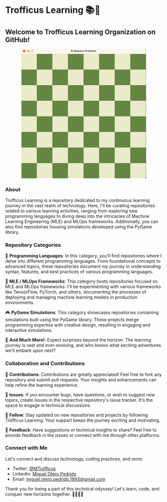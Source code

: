 # Trofficus Learning 📚🚀

## Welcome to Trofficus Learning Organization on GitHub!

<div align="center">
  <img src="cool_nqueens_gif.gif" alt="Your GIF" width="400">
</div>


### About

Trofficus Learning is a repository dedicated to my continuous learning journey in the vast realm of technology. Here, I'll be curating repositories related to various learning activities, ranging from exploring new programming languages to diving deep into the intricacies of Machine Learning Engineering (MLE) and MLOps frameworks. Additionally, you can also find repositories housing simulations developed using the PyGame library.

### Repository Categories

📝 **Programming Languages**: In this category, you'll find repositories where I delve into different programming languages. From foundational concepts to advanced topics, these repositories document my journey in understanding syntax, features, and best practices of various programming languages.

🧠 **MLE / MLOps Frameworks**: This category hosts repositories focused on MLE and MLOps frameworks. I'll be experimenting with various frameworks like TensorFlow, PyTorch, and others, documenting the processes of deploying and managing machine learning models in production environments.

🎮 **PyGame Simulations**: This category showcases repositories containing simulations built using the PyGame library. These projects merge programming expertise with creative design, resulting in engaging and interactive simulations.

🚀 **And Much More!**: Expect surprises beyond the horizon. The learning journey is vast and ever-evolving, and who knows what exciting adventures we'll embark upon next?

### Collaboration and Contributions

🤝 **Contributions**: Contributions are greatly appreciated! Feel free to fork any repository and submit pull requests. Your insights and enhancements can help refine the learning experience.

🐛 **Issues**: If you encounter bugs, have questions, or wish to suggest new topics, create issues in the respective repository's issue tracker. It's the space to engage in technical discussions.

🌟 **Follow**: Stay updated on new repositories and projects by following Trofficus Learning. Your support keeps the journey exciting and motivating.

💬 **Feedback**: Have suggestions or technical insights to share? Feel free to provide feedback in the issues or connect with me through other platforms.

### Connect with Me

Let's connect and discuss technology, coding practices, and more:

- Twitter: [@MTrofficus](https://twitter.com/MTrofficus)
- LinkedIn: [Miguel Otero Pedrido](https://www.linkedin.com/in/moteropedrido/)
- Email: miguel.otero.pedrido.1993@gmail.com

Thank you for being a part of this technical odyssey! Let's learn, code, and conquer new horizons together. 🌌👩‍💻🔬
